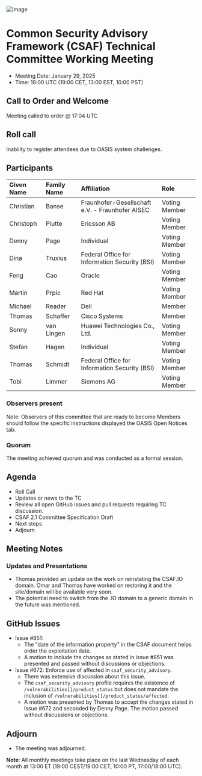 ![image](https://user-images.githubusercontent.com/1690898/139102180-5c1e2583-14f1-4f58-ab2b-9e3807ed529c.png)

# Common Security Advisory Framework (CSAF) Technical Committee Working Meeting

- Meeting Date: January 29, 2025
- Time: 18:00 UTC (19:00 CET, 13:00 EST, 10:00 PST)

## Call to Order and Welcome

Meeting called to order @ 17:04 UTC

## Roll call

Inability to register attendees due to OASIS system challenges.

## Participants

| Given Name | Family Name | Affiliation                                                 | Role          |
|:-----------|:------------|:------------------------------------------------------------|:--------------|
| Christian  | Banse       | Fraunhofer-Gesellschaft e.V. - Fraunhofer AISEC             | Voting Member |
| Christoph  | Plutte      | Ericsson AB                                                 | Voting Member |
| Denny      | Page        | Individual                                                  | Voting Member |
| Dina       | Truxius     | Federal Office for Information Security (BSI)               | Voting Member |
| Feng       | Cao         | Oracle                                                      | Voting Member |
| Martin     | Prpic       | Red Hat                                                     | Voting Member |
| Michael   | Reader   | Dell                                                             | Member              |
| Thomas     | Schaffer    | Cisco Systems                                               | Member        |
| Sonny      | van Lingen  | Huawei Technologies Co., Ltd.                               | Voting Member |
| Stefan     | Hagen       | Individual                                                  | Voting Member |
| Thomas     | Schmidt     | Federal Office for Information Security (BSI)               | Voting Member |
| Tobi       | Limmer      | Siemens AG                                                  | Voting Member |



### Observers present

Note: Observers of this committee that are ready to become Members should follow the specific instructions displayed the OASIS Open Notices tab.

### Quorum

The meeting achieved quorum and was conducted as a formal session.

## Agenda

- Roll Call
- Updates or news to the TC
- Review all open GitHub issues and pull requests requiring TC discussion.
- CSAF 2.1 Committee Specification Draft
- Next steps
- Adjourn

## Meeting Notes

### Updates and Presentations

- Thomas provided an update on the work on reinstating the CSAF.IO domain. Omar and Thomas have worked on restoring it and the site/domain will be available very soon.
- The potential need to switch from the .IO domain to a generic domain in the future was mentioned.

## GitHub Issues

- Issue #851: 
  - The "date of the information property" in the CSAF document helps order the exploitation date.
  - A motion to include the changes as stated in issue #851 was presented and passed without discussions or objections.
- Issue #672: Enforce use of affected in `csaf_security_advisory`.
  - There was extensive discussion about this issue.
  - The `csaf_security_advisory` profile requires the existence of `/vulnerabilities[]/product_status` but does not mandate the inclusion of `/vulnerabilities[]/product_status/affected`.
  - A motion was presented by Thomas to accept the changes stated in issue #672 and seconded by Denny Page. The motion passed without discussions or objections.


## Adjourn

- The meeting was adjourned.

**Note**: All monthly meetings take place on the last Wednesday of each month at 13:00 ET (19:00 CEST/19:00 CET, 10:00 PT, 17:00/18:00 UTC).
